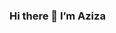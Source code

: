### Hi there 👋 I’m Aziza

<!--
**azizamirsaidova/azizamirsaidova** is a ✨ _special_ ✨ repository because its `README.md` (this file) appears on your GitHub profile.

Here are some ideas to get you started:

- 🔭 I’m currently pursuing Master of Science in Artificial Intelligence at Northwestern University.
- 🌱 I’m interested in Artificial Intelligence in particular Natural Language Processing and Human-Computer Interaction.
- 👯 I’m looking to collaborate on research in solving problems with use of AI models.
- 📫 How to reach me: azizakhon@u.northwestern.edu or via LinkedIn.
- ⚡ Fun fact: Outside of acedemics and tech, I practice fencing, learn foreign languages (currently: Arabic) and read books about behavioral economics and history of science and technology.

--->
